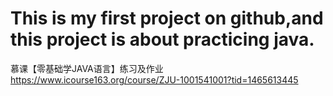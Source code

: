 # This is my first project on github,and this project is about practicing java.
慕课【零基础学JAVA语言】练习及作业
https://www.icourse163.org/course/ZJU-1001541001?tid=1465613445
